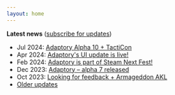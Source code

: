 ```yaml
---
layout: home
---
```


**Latest news** ([subscribe for updates](/updates))

- Jul 2024: [Adaptory Alpha 10 + TactiCon](https://preview.mailerlite.io/preview/797385/emails/127152138282337860)
- Apr 2024: [Adaptory's UI update is live!](https://preview.mailerlite.io/preview/797385/emails/118081528204887677)
- Feb 2024: [Adaptory is part of Steam Next Fest!](https://preview.mailerlite.io/preview/797385/emails/111660179693503510)
- Dec 2023: [Adaptory – alpha 7 released](https://app.mailerlite.com/s5l2f6k2e6)
- Oct 2023: [Looking for feedback + Armageddon AKL](https://app.mailerlite.com/k2h1i1b3n0)
- [Older updates](/updates)
